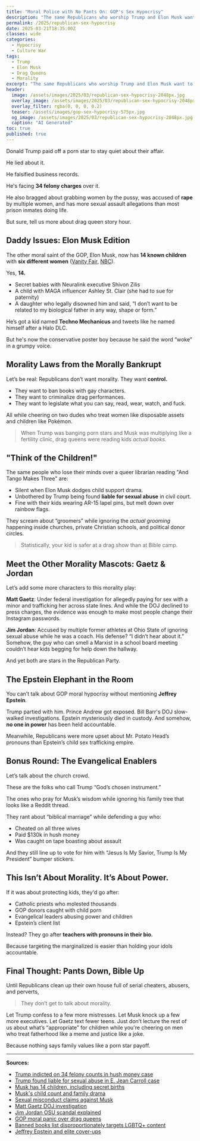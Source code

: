 ```yaml
---
title: "Moral Police with No Pants On: GOP's Sex Hypocrisy"
description: "The same Republicans who worship Trump and Elon Musk want to control your morality while ignoring their own chaos."
permalink: /2025/republican-sex-hypocrisy
date: 2025-03-21T18:35:00Z
classes: wide
categories:
  - Hypocrisy
  - Culture War
tags:
  - Trump
  - Elon Musk
  - Drag Queens
  - Morality
excerpt: "The same Republicans who worship Trump and Elon Musk want to control your morality while ignoring their own chaos."
header:
  image: /assets/images/2025/03/republican-sex-hypocrisy-2048px.jpg
  overlay_image: /assets/images/2025/03/republican-sex-hypocrisy-2048px.jpg
  overlay_filter: rgba(0, 0, 0, 0.2)
  teaser: /assets/images/gop-sex-hypocrisy-575px.jpg
  og_image: /assets/images/2025/03/republican-sex-hypocrisy-2048px.jpg
  caption: "AI Generated"
toc: true
published: true
---
```


Donald Trump paid off a porn star to stay quiet about their affair.

He lied about it.

He falsified business records.

He's facing **34 felony charges** over it.

He also bragged about grabbing women by the pussy, was accused of **rape** by multiple women, and has more sexual assault allegations than most prison inmates doing life.

But sure, tell us more about drag queen story hour.

## Daddy Issues: Elon Musk Edition

The other moral saint of the GOP, Elon Musk, now has **14 known children** with **six different women** ([Vanity Fair](https://www.vanityfair.com/style/story/all-elon-musk-children-and-mothers), [NBC](https://www.today.com/parents/parents/elon-musk-kids-rcna19692)).

Yes, **14.**

- Secret babies with Neuralink executive Shivon Zilis
- A child with MAGA influencer Ashley St. Clair (she had to sue for paternity)
- A daughter who legally disowned him and said, “I don’t want to be related to my biological father in any way, shape or form.”

He’s got a kid named **Techno Mechanicus** and tweets like he named himself after a Halo DLC.

But he's now the conservative poster boy because he said the word “woke” in a grumpy voice.

## Morality Laws from the Morally Bankrupt

Let’s be real: Republicans don’t want morality. They want **control.**

- They want to ban books with gay characters.
- They want to criminalize drag performances.
- They want to legislate what you can say, read, wear, watch, and fuck.

All while cheering on two dudes who treat women like disposable assets and children like Pokémon.

> When Trump was banging porn stars and Musk was multiplying like a fertility clinic, drag queens were reading kids *actual books.*

## "Think of the Children!"

The same people who lose their minds over a queer librarian reading "And Tango Makes Three" are:

- Silent when Elon Musk dodges child support drama.
- Unbothered by Trump being found **liable for sexual abuse** in civil court.
- Fine with their kids wearing AR-15 lapel pins, but melt down over rainbow flags.

They scream about “groomers” while ignoring the *actual grooming* happening inside churches, private Christian schools, and political donor circles.

> Statistically, your kid is safer at a drag show than at Bible camp.

## Meet the Other Morality Mascots: Gaetz & Jordan

Let’s add some more characters to this morality play:

**Matt Gaetz**: Under federal investigation for allegedly paying for sex with a minor and trafficking her across state lines. And while the DOJ declined to press charges, the evidence was enough to make most people change their Instagram passwords.

**Jim Jordan**: Accused by multiple former athletes at Ohio State of ignoring sexual abuse while he was a coach. His defense? “I didn’t hear about it.” Somehow, the guy who can smell a Marxist in a school board meeting couldn’t hear kids begging for help down the hallway.

And yet both are stars in the Republican Party.

## The Epstein Elephant in the Room

You can’t talk about GOP moral hypocrisy without mentioning **Jeffrey Epstein**.

Trump partied with him. Prince Andrew got exposed. Bill Barr's DOJ slow-walked investigations. Epstein mysteriously died in custody. And somehow, **no one in power** has been held accountable.

Meanwhile, Republicans were more upset about Mr. Potato Head’s pronouns than Epstein’s child sex trafficking empire.

## Bonus Round: The Evangelical Enablers

Let’s talk about the church crowd.

These are the folks who call Trump “God’s chosen instrument.”

The ones who pray for Musk’s wisdom while ignoring his family tree that looks like a Reddit thread.

They rant about “biblical marriage” while defending a guy who:

- Cheated on all three wives
- Paid $130k in hush money
- Was caught on tape boasting about assault

And they still line up to vote for him with “Jesus Is My Savior, Trump Is My President” bumper stickers.

## This Isn’t About Morality. It’s About Power.

If it was about protecting kids, they'd go after:

- Catholic priests who molested thousands
- GOP donors caught with child porn
- Evangelical leaders abusing power and children
- Epstein’s client list

Instead? They go after **teachers with pronouns in their bio.**

Because targeting the marginalized is easier than holding your idols accountable.

## Final Thought: Pants Down, Bible Up

Until Republicans clean up their own house full of serial cheaters, abusers, and perverts,

> They don’t get to talk about morality.

Let Trump confess to a few more mistresses. Let Musk knock up a few more executives. Let Gaetz text fewer teens. Just don’t lecture the rest of us about what’s “appropriate” for children while you're cheering on men who treat fatherhood like a meme and justice like a joke.

Because nothing says family values like a porn star payoff.

---

**Sources:**
- [Trump indicted on 34 felony counts in hush money case](https://www.nytimes.com/2023/04/04/nyregion/trump-arraignment-hush-money.html)
- [Trump found liable for sexual abuse in E. Jean Carroll case](https://www.npr.org/2023/05/09/1175193914/trump-verdict-e-jean-carroll)
- [Musk has 14 children, including secret births](https://www.vanityfair.com/style/story/all-elon-musk-children-and-mothers)
- [Musk's child count and family drama](https://www.today.com/parents/parents/elon-musk-kids-rcna19692)
- [Sexual misconduct claims against Musk](https://www.businessinsider.com/spacex-paid-employee-elon-musk-sexual-misconduct-allegation-2022-5)
- [Matt Gaetz DOJ investigation](https://www.nytimes.com/2023/02/15/us/matt-gaetz-doj-sex-trafficking.html)
- [Jim Jordan OSU scandal explained](https://www.npr.org/2020/06/09/872387372/former-ohio-state-athletes-say-rep-jim-jordan-knew-about-abuse)
- [GOP moral panic over drag queens](https://www.theguardian.com/us-news/2023/feb/01/tennessee-drag-show-ban-lgbtq)
- [Banned books list disproportionately targets LGBTQ+ content](https://pen.org/report/banned-in-the-usa/)
- [Jeffrey Epstein and elite cover-ups](https://www.bbc.com/news/world-us-canada-49177272)

